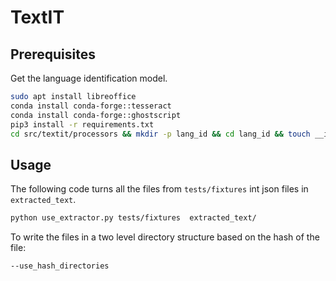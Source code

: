 # TextIT


## Prerequisites

Get the language identification model.

```Bash
sudo apt install libreoffice
conda install conda-forge::tesseract
conda install conda-forge::ghostscript
pip3 install -r requirements.txt
cd src/textit/processors && mkdir -p lang_id && cd lang_id && touch __init__.py && wget https://dl.fbaipublicfiles.com/fasttext/supervised-models/lid.176.bin
```

## Usage

The following code turns all the files from `tests/fixtures` int json files in `extracted_text`.

```Bash
python use_extractor.py tests/fixtures  extracted_text/
```

To write the files in a two level directory structure based on the hash of the file:

```
--use_hash_directories
```
